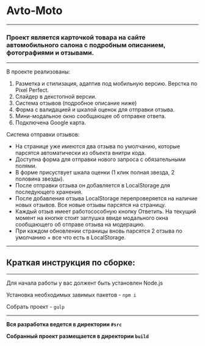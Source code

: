# Avto-Moto
---
### Проект является карточкой товара на сайте автомобильного салона с подробным описанием, фотографиями и отзывами.
---

В проекте реализованы:
1. Разметка и стилизация, адаптив под мобильную версию. Верстка по Pixel Perfect.
2. Слайдер в декстопной версии.
3. Система отзывов (подробное описание ниже)
4. Форма с валидацией и шкалой оценок для отправки отзыва.
5. Мини-модальное окно сообщающее об отправке ответа.
6. Подключена Google карта.

Система отправки отзывов:
- На странице уже имеются два отзыва по умолчанию, которые парсятся автоматически из объекта внитри кода.
- Доступна форма для отправки нового запроса с обязательными полями.
- В форме присуствует шкала оценки (1 клик полная звезда, 2 половина звезды).
- После отправки отзыва он добавляется в LocalStorage для последующего хранения.
- После добавления отзыва LocalStorage перепроверяется на наличие новых отзывов. Все новые отзывы парсятся на страницу.
- Каждый отзыв имеет работосособную кнопку Ответить. На текущий момент на кнопке стоит заглушка ввиде модального окна сообщающего об отправе отзыва на модерацию.
- При каждом обновлении страницы вновь парсятся 2 отзыва по умолчанию + все что есть в LocalStorage.
---

## Краткая инструкция по сборке:
---
Для начала работы у вас должент быть установлен Node.js

Установка необходимых завимых пакетов - `npm i`

Собрать проект - `gulp`

---
**Вся разработка ведется в директории `#src`**

**Собранный проект размещается в директории `build`**